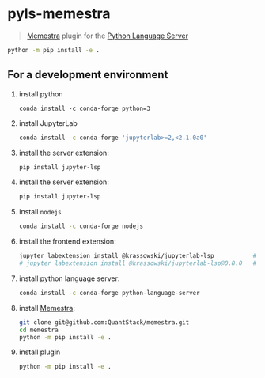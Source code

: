 # pyls-memestra


> [Memestra](https://github.com/QuantStack/memestra/) plugin for the [Python Language Server](https://github.com/palantir/python-language-server)

```bash
python -m pip install -e .
```

## For a development environment

1. install python

    ```
    conda install -c conda-forge python=3
    ```

2. install JupyterLab

    ```bash
    conda install -c conda-forge 'jupyterlab>=2,<2.1.0a0'
    ```

3. install the server extension:

    ```bash
    pip install jupyter-lsp
    ```

4. install the server extension:

    ```bash
    pip install jupyter-lsp
    ```

5. install `nodejs`

    ```bash
    conda install -c conda-forge nodejs
    ```

6. install the frontend extension:

    ```bash
    jupyter labextension install @krassowski/jupyterlab-lsp           # for JupyterLab 2.x
    # jupyter labextension install @krassowski/jupyterlab-lsp@0.8.0   # for JupyterLab 1.x
    ```

8. install python language server:

    ```bash
    conda install -c conda-forge python-language-server
    ```

7. install [Memestra](https://github.com/QuantStack/memestra):

    ```bash
    git clone git@github.com:QuantStack/memestra.git
    cd memestra
    python -m pip install -e .
    ```

8. install plugin

    ```bash
    python -m pip install -e .
    ```